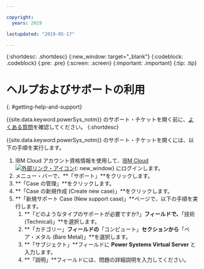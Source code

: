 ```yaml
---

copyright:
  years: 2019

lastupdated: "2019-05-17"

---
```


{:shortdesc: .shortdesc}
{:new_window: target="_blank"}
{:codeblock: .codeblock}
{:pre: .pre}
{:screen: .screen}
{:important: .important}
{:tip: .tip}

# ヘルプおよびサポートの利用
{: #getting-help-and-support}

{{site.data.keyword.powerSys_notm}} のサポート・チケットを開く前に、[よくある質問](/docs/get-support?topic=get-support-getting-customer-support)を確認してください。
{:shortdesc}

{{site.data.keyword.powerSys_notm}} のサポート・チケットを開くには、以下の手順を実行します。

1. IBM Cloud アカウント資格情報を使用して、[IBM Cloud ![外部リンク・アイコン](../icons/launch-glyph.svg "外部リンク・アイコン")](https://cloud.ibm.com/catalog){: new_window} にログインします。
1. メニュー・バーで、**「サポート」**をクリックします。
1. **「Case の管理」**をクリックします。
1. **「Case の新規作成 (Create new case)」**をクリックします。
1. **「新規サポート Case (New support case)」**ページで、以下の手順を実行します。
    1. **「どのようなタイプのサポートが必要ですか?」**フィールドで、**「技術 (Technical)」**を選択します。
    1. **「カテゴリー」**フィールドの**「コンピュート」**セクションから**「ベア・メタル (Bare Metal)」**を選択します。
    1. **「サブジェクト」**フィールドに **Power Systems Virtual Server** と入力します。
    1. **「説明」**フィールドには、問題の詳細説明を入力してください。

